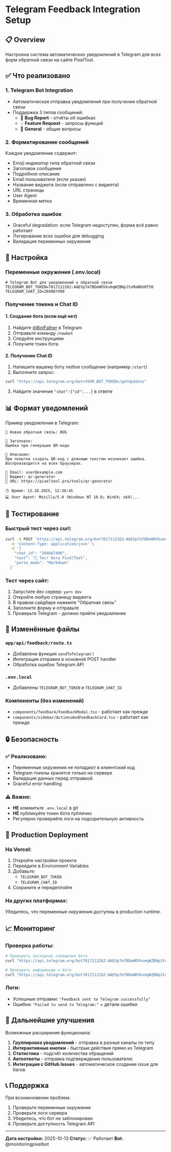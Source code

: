 # Telegram Feedback Integration Setup

## 📋 Overview

Настроена система автоматических уведомлений в Telegram для всех форм обратной связи на сайте PixelTool.

## ✅ Что реализовано

### 1. **Telegram Bot Integration**
- Автоматическая отправка уведомлений при получении обратной связи
- Поддержка 3 типов сообщений:
  - 🐛 **Bug Report** - отчёты об ошибках
  - 💡 **Feature Request** - запросы функций
  - 💬 **General** - общие вопросы

### 2. **Форматирование сообщений**
Каждое уведомление содержит:
- Emoji индикатор типа обратной связи
- Заголовок сообщения
- Подробное описание
- Email пользователя (если указан)
- Название виджета (если отправлено с виджета)
- URL страницы
- User Agent
- Временная метка

### 3. **Обработка ошибок**
- Graceful degradation: если Telegram недоступен, форма всё равно работает
- Логирование всех ошибок для debugging
- Валидация переменных окружения

## 🔧 Настройка

### Переменные окружения (.env.local)

```env
# Telegram Bot для уведомлений о обратной связи
TELEGRAM_BOT_TOKEN=7817112262:AAEVp7m7BDeWOVkvmqWZBNpJtoMaN6U0T50
TELEGRAM_CHAT_ID=204887498
```

### Получение токена и Chat ID

#### 1. Создание бота (если ещё нет)
1. Найдите [@BotFather](https://t.me/botfather) в Telegram
2. Отправьте команду `/newbot`
3. Следуйте инструкциям
4. Получите токен бота

#### 2. Получение Chat ID
1. Напишите вашему боту любое сообщение (например `/start`)
2. Выполните запрос:
```bash
curl "https://api.telegram.org/bot<YOUR_BOT_TOKEN>/getUpdates"
```
3. Найдите значение `"chat":{"id":...}` в ответе

## 📊 Формат уведомлений

Пример уведомления в Telegram:

```
🐛 Новая обратная связь: BUG

📌 Заголовок:
Ошибка при генерации QR-кода

📝 Описание:
При попытке создать QR-код с длинным текстом возникает ошибка.
Воспроизводится на всех браузерах.

📧 Email: user@example.com
🔧 Виджет: qr-generator
🔗 URL: https://pixeltool.pro/tools/qr-generator

🕐 Время: 13.10.2025, 12:30:45
💻 User Agent: Mozilla/5.0 (Windows NT 10.0; Win64; x64)...
```

## 🧪 Тестирование

### Быстрый тест через curl:

```bash
curl -X POST 'https://api.telegram.org/bot7817112262:AAEVp7m7BDeWOVkvmqWZBNpJtoMaN6U0T50/sendMessage' \
  -H 'Content-Type: application/json' \
  -d '{
    "chat_id": "204887498",
    "text": "🧪 Тест бота PixelTool",
    "parse_mode": "Markdown"
  }'
```

### Тест через сайт:
1. Запустите dev сервер: `yarn dev`
2. Откройте любую страницу виджета
3. В правом сайдбаре нажмите "Обратная связь"
4. Заполните форму и отправьте
5. Проверьте Telegram - должно прийти уведомление

## 📁 Изменённые файлы

### `app/api/feedback/route.ts`
- Добавлена функция `sendToTelegram()`
- Интеграция отправки в основной POST handler
- Обработка ошибок Telegram API

### `.env.local`
- Добавлены `TELEGRAM_BOT_TOKEN` и `TELEGRAM_CHAT_ID`

### Компоненты (без изменений)
- `components/feedback/FeedbackModal.tsx` - работает как прежде
- `components/sidebar/ActionsAndFeedbackCard.tsx` - работает как прежде

## 🔒 Безопасность

### ✅ Реализовано:
- Переменные окружения не попадают в клиентский код
- Telegram токены хранятся только на сервере
- Валидация данных перед отправкой
- Graceful error handling

### ⚠️ Важно:
- **НЕ** коммитьте `.env.local` в git
- **НЕ** публикуйте токен бота публично
- Регулярно проверяйте логи на подозрительную активность

## 🚀 Production Deployment

### На Vercel:
1. Откройте настройки проекта
2. Перейдите в Environment Variables
3. Добавьте:
   - `TELEGRAM_BOT_TOKEN`
   - `TELEGRAM_CHAT_ID`
4. Сохраните и передеплойте

### На других платформах:
Убедитесь, что переменные окружения доступны в production runtime.

## 📈 Мониторинг

### Проверка работы:
```bash
# Проверить последние сообщения бота
curl "https://api.telegram.org/bot7817112262:AAEVp7m7BDeWOVkvmqWZBNpJtoMaN6U0T50/getUpdates"

# Проверить информацию о боте
curl "https://api.telegram.org/bot7817112262:AAEVp7m7BDeWOVkvmqWZBNpJtoMaN6U0T50/getMe"
```

### Логи:
- Успешные отправки: `"Feedback sent to Telegram successfully"`
- Ошибки: `"Failed to send to Telegram:"` + детали ошибки

## 🔄 Дальнейшие улучшения

Возможные расширения функционала:

1. **Группировка уведомлений** - отправка в разные каналы по типу
2. **Интерактивные кнопки** - быстрые действия прямо из Telegram
3. **Статистика** - подсчёт количества обращений
4. **Автоответы** - отправка подтверждения пользователю
5. **Интеграция с GitHub Issues** - автоматическое создание issue для багов

## 📞 Поддержка

При возникновении проблем:
1. Проверьте переменные окружения
2. Проверьте логи сервера
3. Убедитесь, что бот не заблокирован
4. Проверьте доступность Telegram API

---

**Дата настройки:** 2025-10-13
**Статус:** ✅ Работает
**Bot:** @monitoringpixelbot
